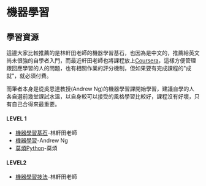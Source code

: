 # 機器學習

## 學習資源

這邊大家比較推薦的是林軒田老師的機器學習基石，也因為是中文的，推薦給英文尚未很強的自學者入門，而最近軒田老師也將課程放上[Coursera](https://www.coursera.org/learn/ntumlone-mathematicalfoundations/)，這樣方便管理跟回應學習的人的問題，也有相關作業的評分機制，但如果要有完成課程的"成就"，就必須付費。

而筆者本身是從吳恩達教授\(Andrew Ng\)的機器學習課開始學習，建議自學的人各自選前幾堂課試水溫，以自身較可以接受的風格學習比較好，課程沒有好壞，只有自己合得來最重要。

#### LEVEL 1

* [機器學習基石](https://youtu.be/nQvpFSMPhr0)-林軒田老師
* [機器學習](https://www.coursera.org/learn/machine-learning)-Andrew Ng
* [莫煩Python](https://morvanzhou.github.io/tutorials/)-莫煩

#### LEVEL2

* [機器學習技法](https://youtu.be/A-GxGCCAIrg)-林軒田老師





